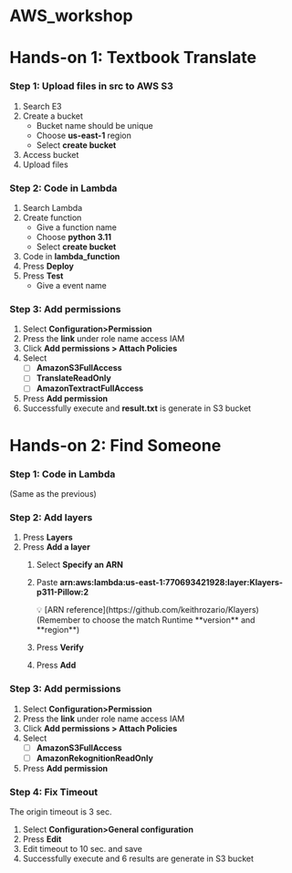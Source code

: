 # AWS_workshop

# Hands-on 1: Textbook Translate

### Step 1: Upload files in src to AWS S3

1. Search E3
2. Create a bucket
    - Bucket name should be unique
    - Choose **us-east-1** region
    - Select **create bucket**
3. Access bucket
4. Upload files

### Step 2: Code in Lambda

1. Search Lambda
2. Create function
    - Give a function name
    - Choose **python 3.11**
    - Select **********************create bucket**********************
3. Code in **lambda_function**
4. Press ************Deploy************
5. Press ********Test********
    - Give a event name

### Step 3: Add permissions

1. Select ****Configuration>Permission****
2. Press the **link** under role name access IAM
3. Click ******Add permissions > Attach Policies******
4. Select
    - [ ]  **AmazonS3FullAccess**
    - [ ]  **TranslateReadOnly**
    - [ ]  **AmazonTextractFullAccess**
5. Press **Add permission**
6. Successfully execute and ********************result.txt******************** is generate in S3 bucket

# Hands-on 2: Find Someone

### Step 1: Code in Lambda

(Same as the previous)

### Step 2: Add layers

1. Press **Layers**
2. Press **********************Add a layer**********************
    1. Select **Specify an ARN**
    2. Paste **arn:aws:lambda:us-east-1:770693421928:layer:Klayers-p311-Pillow:2**
        
        <aside>
        💡 [ARN reference](https://github.com/keithrozario/Klayers) 
            (Remember to choose the match Runtime **version** and **region**)
        
        </aside>
        
    3. Press ************Verify************
    4. Press **Add**

### Step 3: Add permissions

1. Select ****Configuration>Permission****
2. Press the **link** under role name access IAM
3. Click ******Add permissions > Attach Policies******
4. Select
    - [ ]  **AmazonS3FullAccess**
    - [ ]  **AmazonRekognitionReadOnly**
5. Press **Add permission**

### Step 4: Fix Timeout

The origin timeout is 3 sec.

1. Select ****Configuration>General configuration****
2. Press ********Edit********
3. Edit timeout to 10 sec. and save
4. Successfully execute and 6 results are generate in S3 bucket
